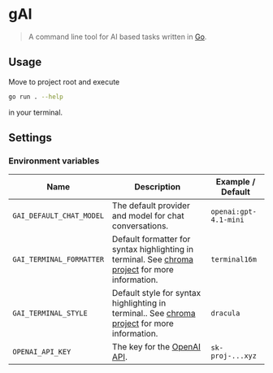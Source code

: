 # gAI

> A command line tool for AI based tasks written in [Go](https://go.dev).

## Usage

Move to project root and execute

```bash
go run . --help
```

in your terminal.

## Settings

### Environment variables

| Name                     | Description                                                                                                                                                    | Example / Default     |
| ------------------------ | -------------------------------------------------------------------------------------------------------------------------------------------------------------- | --------------------- |
| `GAI_DEFAULT_CHAT_MODEL` | The default provider and model for chat conversations.                                                                                                         | `openai:gpt-4.1-mini` |
| `GAI_TERMINAL_FORMATTER` | Default formatter for syntax highlighting in terminal. See [chroma project](https://github.com/alecthomas/chroma/tree/master/formatters) for more information. | `terminal16m`         |
| `GAI_TERMINAL_STYLE`     | Default style for syntax highlighting in terminal.. See [chroma project](https://github.com/alecthomas/chroma/tree/master/styles) for more information.        | `dracula`             |
| `OPENAI_API_KEY`         | The key for the [OpenAI API](https://help.openai.com/en/articles/4936850-where-do-i-find-my-openai-api-key).                                                   | `sk-proj-...xyz`      |
